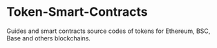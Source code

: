 # Token-Smart-Contracts
Guides and smart contracts source codes of tokens for Ethereum, BSC, Base and others blockchains.
